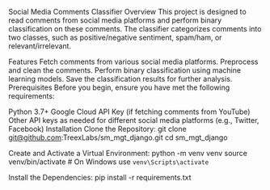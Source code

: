 Social Media Comments Classifier
Overview
This project is designed to read comments from social media platforms and perform binary classification on these comments. The classifier categorizes comments into two classes, such as positive/negative sentiment, spam/ham, or relevant/irrelevant.

Features
Fetch comments from various social media platforms.
Preprocess and clean the comments.
Perform binary classification using machine learning models.
Save the classification results for further analysis.
Prerequisites
Before you begin, ensure you have met the following requirements:

Python 3.7+
Google Cloud API Key (if fetching comments from YouTube)
Other API keys as needed for different social media platforms (e.g., Twitter, Facebook)
Installation
Clone the Repository:
git clone git@github.com:TreexLabs/sm_mgt_django.git
cd sm_mgt_django

Create and Activate a Virtual Environment:
python -m venv venv
source venv/bin/activate  # On Windows use `venv\Scripts\activate`

Install the Dependencies:
pip install -r requirements.txt





